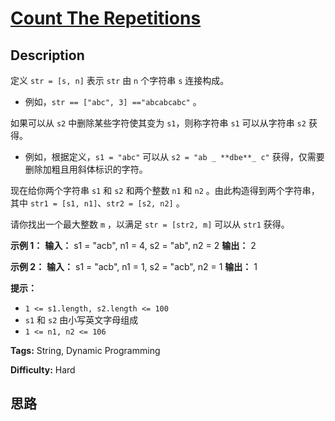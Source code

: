 # [Count The Repetitions][title]

## Description

定义 `str = [s, n]` 表示 `str` 由 `n` 个字符串 `s` 连接构成。

  * 例如，`str == ["abc", 3] =="abcabcabc"` 。

如果可以从 `s2` 中删除某些字符使其变为 `s1`，则称字符串 `s1` 可以从字符串 `s2` 获得。

  * 例如，根据定义，`s1 = "abc"` 可以从 `s2 = "ab _ **dbe**_ c"` 获得，仅需要删除加粗且用斜体标识的字符。

现在给你两个字符串 `s1` 和 `s2` 和两个整数 `n1` 和 `n2` 。由此构造得到两个字符串，其中 `str1 = [s1,
n1]`、`str2 = [s2, n2]` 。

请你找出一个最大整数 `m` ，以满足 `str = [str2, m]` 可以从 `str1` 获得。

**示例 1：**
            **输入：** s1 = "acb", n1 = 4, s2 = "ab", n2 = 2    **输出：** 2    

**示例 2：**
            **输入：** s1 = "acb", n1 = 1, s2 = "acb", n2 = 1    **输出：** 1    

**提示：**

  * `1 <= s1.length, s2.length <= 100`
  * `s1` 和 `s2` 由小写英文字母组成
  * `1 <= n1, n2 <= 106`


**Tags:** String, Dynamic Programming

**Difficulty:** Hard

## 思路

[title]: https://leetcode-cn.com/problems/count-the-repetitions
